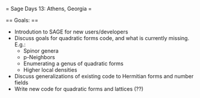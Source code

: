 = Sage Days 13: Athens, Georgia =

== Goals: ==
  * Introdution to SAGE for new users/developers
  * Discuss goals for quadratic forms code, and what is currently missing. E.g.:
    * Spinor genera
    * p-Neighbors
    * Enumerating a genus of quadratic forms
    * Higher local densities
  * Discuss generalizations of existing code to Hermitian forms and number fields 
  * Write new code for quadratic forms and lattices (??)
 
